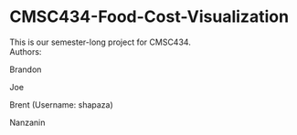 # CMSC434-Food-Cost-Visualization
This is our semester-long project for CMSC434.  
Authors:

Brandon

Joe

Brent (Username: shapaza)

Nanzanin
